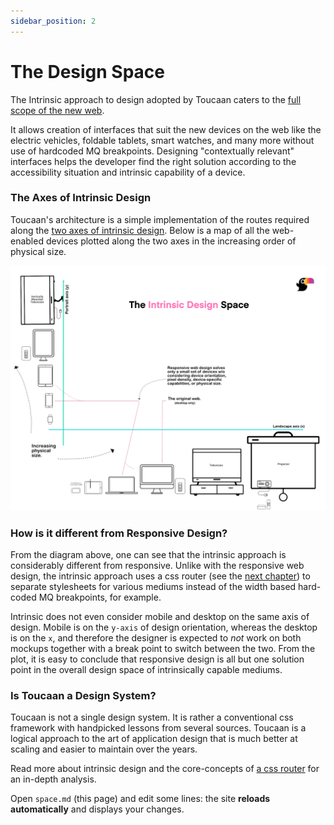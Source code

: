 ```yaml
---
sidebar_position: 2
---
```


# The Design Space

The Intrinsic approach to design adopted by Toucaan caters to the [full scope of the new web](https://bubblin.io/blog/the-new-landscape-of-the-web). 

It allows creation of interfaces that suit the new devices on the web like the electric vehicles, foldable tablets, smart watches, and many more without use of hardcoded MQ breakpoints. Designing "contextually relevant" interfaces helps the developer find the right solution according to the accessibility situation and intrinsic capability of a device. 

 
### The Axes of Intrinsic Design 

Toucaan's architecture is a simple implementation of the routes required along the [two axes of intrinsic design](/blog/intrinsic-design). 
Below is a map of all the web-enabled devices plotted along the two axes in the increasing order of physical size. 

![Toucaan's Intrinsic Design Space](img/intrinsic-design-space.jpg)

### How is it different from Responsive Design?

From the diagram above, one can see that the intrinsic approach is considerably different from responsive. Unlike with the responsive web design, the intrinsic approach uses a css router (see the [next chapter](router.md)) to separate stylesheets for various mediums instead of the width based hard-coded MQ breakpoints, for example. 

Intrinsic does not even consider mobile and desktop on the same axis of design. Mobile is on the `y-axis` of design orientation, whereas the desktop is on the `x`, and therefore the designer is expected to _not_ work on both mockups together with a break point to switch between the two. 
From the plot, it is easy to conclude that responsive design is all but one solution point in the overall design space of intrinsically capable mediums. 

### Is Toucaan a Design System?

Toucaan is not a single design system. It is rather a conventional css framework with handpicked lessons from several sources. Toucaan is a logical approach to the art of application design that is much better at scaling and easier to maintain over the years.

Read more about intrinsic design and the core-concepts of [a css router](https://bubblin.io/blog/a-css-router) for an in-depth analysis. 

Open `space.md` (this page) and edit some lines: the site **reloads automatically** and displays your changes.